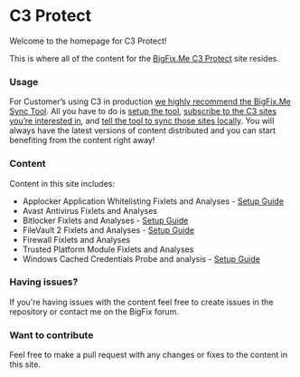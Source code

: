 # C3 Protect
Welcome to the homepage for C3 Protect!

This is where all of the content for the [BigFix.Me C3 Protect](https://bigfix.me/site/details/10398#tabs-2) site resides.

### Usage

For Customer’s using C3 in production [we highly recommend the BigFix.Me Sync Tool](https://bigfix.me/learn#tabs-5). All you have to do is [setup the tool](https://bigfix.me/learn#tabs-5), [subscribe to the C3 sites you’re interested in](https://bigfix.me/user/strawgate#tabs-3), and [tell the tool to sync those sites locally](https://forum.bigfix.com/uploads/default/original/2X/e/e58d2809d04e68fe25633692b78beaf789e2c740.png). You will always have the latest versions of content distributed and you can start benefiting from the content right away!

### Content

Content in this site includes:

* Applocker Application Whitelisting Fixlets and Analyses - [Setup Guide](https://github.com/strawgate/C3-Protect/wiki/Applocker)
* Avast Antivirus Fixlets and Analyses
* Bitlocker Fixlets and Analyses - [Setup Guide](https://github.com/strawgate/C3-Protect/wiki/Bitlocker)
* FileVault 2 Fixlets and Analyses - [Setup Guide](https://github.com/strawgate/C3-Protect/wiki/FileVault-2)
* Firewall Fixlets and Analyses
* Trusted Platform Module Fixlets and Analyses
* Windows Cached Credentials Probe and analysis - [Setup Guide](https://github.com/strawgate/C3-Protect/wiki/Windows-Credentials)

### Having issues?

If you're having issues with the content feel free to create issues in the repository or contact me on the BigFix forum.

### Want to contribute

Feel free to make a pull request with any changes or fixes to the content in this site.
